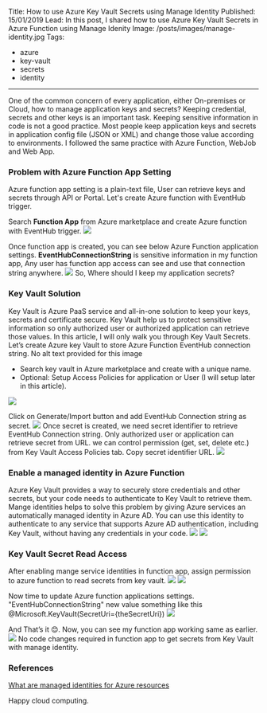 Title: How to use Azure Key Vault Secrets using Manage Identity
Published: 15/01/2019
Lead: In this post, I shared how to use Azure Key Vault Secrets in Azure Function using Manage Idenity
Image: /posts/images/manage-identity.jpg
Tags:
  - azure
  - key-vault
  - secrets
  - identity
---

One of the common concern of every application, either On-premises or Cloud, how to manage application keys and secrets? Keeping credential, secrets and other keys is an important task. Keeping sensitive information in code is not a good practice. Most people keep application keys and secrets in application config file (JSON or XML) and change those value according to environments. I followed the same practice with Azure Function, WebJob and Web App.

### Problem with Azure Function App Setting

Azure function app setting is a plain-text file, User can retrieve keys and secrets through API or Portal. Let's create Azure function with EventHub trigger.

Search **Function App** from Azure marketplace and create Azure function with EventHub trigger.
<img src="/posts/images/manage-identity1.jpg" class="img-fluid centered-img">

Once function app is created, you can see below Azure Function application settings. **EventHubConnectionString** is sensitive information in my function app, Any user has function app access can see and use that connection string anywhere.
<img src="/posts/images/manage-identity2.jpg" class="img-fluid centered-img">
So, Where should I keep my application secrets?

### Key Vault Solution

Key Vault is Azure PaaS service and all-in-one solution to keep your keys, secrets and certificate secure. Key Vault help us to protect sensitive information so only authorized user or authorized application can retrieve those values. In this article, I will only walk you through Key Vault Secrets. Let’s create Azure key Vault to store Azure Function EventHub connection string.
No alt text provided for this image
- Search key vault in Azure marketplace and create with a unique name.
- Optional: Setup Access Policies for application or User (I will setup later in this article).
<img src="/posts/images/manage-identity3.jpg" class="img-fluid centered-img">

Click on Generate/Import button and add EventHub Connection string as secret.
<img src="/posts/images/manage-identity4.jpg" class="img-fluid centered-img">
Once secret is created, we need secret identifier to retrieve EventHub Connection string. Only authorized user or application can retrieve secret from URL. we can control permission (get, set, delete etc.) from Key Vault Access Policies tab. Copy secret identifier URL.
<img src="/posts/images/manage-identity6.jpg" class="img-fluid centered-img">

### Enable a managed identity in Azure Function

Azure Key Vault provides a way to securely store credentials and other secrets, but your code needs to authenticate to Key Vault to retrieve them. Mange identities helps to solve this problem by giving Azure services an automatically managed identity in Azure AD. You can use this identity to authenticate to any service that supports Azure AD authentication, including Key Vault, without having any credentials in your code.
<img src="/posts/images/manage-identity7.jpg" class="img-fluid centered-img">
<img src="/posts/images/manage-identity8.jpg" class="img-fluid centered-img">

### Key Vault Secret Read Access
After enabling mange service identities in function app, assign permission to azure function to read secrets from key vault.
<img src="/posts/images/manage-identity9.jpg" class="img-fluid centered-img">
<img src="/posts/images/manage-identity10.jpg" class="img-fluid centered-img">

Now time to update Azure function applications settings. "EventHubConnectionString" new value something like this @Microsoft.KeyVault(SecretUri={theSecretUri})
<img src="/posts/images/manage-identity11.jpg" class="img-fluid centered-img">

And That’s it 😊. Now, you can see my function app working same as earlier.
<img src="/posts/images/manage-identity12.jpg" class="img-fluid centered-img">
No code changes required in function app to get secrets from Key Vault with manage identity.

### References
[What are managed identities for Azure resources]('https://learn.microsoft.com/en-us/azure/active-directory/managed-identities-azure-resources/overview')

Happy cloud computing.